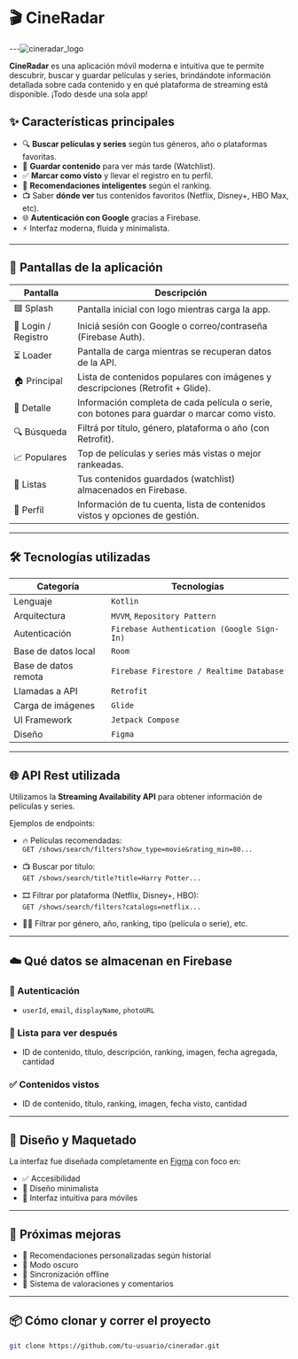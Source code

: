 # 🎬 CineRadar

  ---![cineradar_logo](https://github.com/user-attachments/assets/dc716fae-fed6-4fc2-b599-57111b7bc473)

**CineRadar** es una aplicación móvil moderna e intuitiva que te permite descubrir, buscar y guardar películas y series, brindándote información detallada sobre cada contenido y en qué plataforma de streaming está disponible. ¡Todo desde una sola app!


## ✨ Características principales

- 🔍 **Buscar películas y series** según tus géneros, año o plataformas favoritas.
- 📌 **Guardar contenido** para ver más tarde (Watchlist).
- ✅ **Marcar como visto** y llevar el registro en tu perfil.
- 🧠 **Recomendaciones inteligentes** según el ranking.
- 📺 Saber **dónde ver** tus contenidos favoritos (Netflix, Disney+, HBO Max, etc).
- 🌐 **Autenticación con Google** gracias a Firebase.
- ⚡️ Interfaz moderna, fluida y minimalista.

---

## 📱 Pantallas de la aplicación

| Pantalla | Descripción |
|---------|-------------|
| 🟦 Splash | Pantalla inicial con logo mientras carga la app. |
| 🔐 Login / Registro | Iniciá sesión con Google o correo/contraseña (Firebase Auth). |
| ⏳ Loader | Pantalla de carga mientras se recuperan datos de la API. |
| 🏠 Principal | Lista de contenidos populares con imágenes y descripciones (Retrofit + Glide). |
| 🧾 Detalle | Información completa de cada película o serie, con botones para guardar o marcar como visto. |
| 🔍 Búsqueda | Filtrá por título, género, plataforma o año (con Retrofit). |
| 📈 Populares | Top de películas y series más vistas o mejor rankeadas. |
| 📂 Listas | Tus contenidos guardados (watchlist) almacenados en Firebase. |
| 👤 Perfil | Información de tu cuenta, lista de contenidos vistos y opciones de gestión. |

---

## 🛠️ Tecnologías utilizadas

| Categoría | Tecnologías |
|----------|-------------|
| Lenguaje | `Kotlin` |
| Arquitectura | `MVVM`, `Repository Pattern` |
| Autenticación | `Firebase Authentication (Google Sign-In)` |
| Base de datos local | `Room` |
| Base de datos remota | `Firebase Firestore / Realtime Database` |
| Llamadas a API | `Retrofit` |
| Carga de imágenes | `Glide` |
| UI Framework | `Jetpack Compose` |
| Diseño | `Figma` |

---

## 🌐 API Rest utilizada

Utilizamos la **Streaming Availability API** para obtener información de películas y series.

Ejemplos de endpoints:

- 🔥 Películas recomendadas:  
  `GET /shows/search/filters?show_type=movie&rating_min=80...`

- 📺 Buscar por título:  
  `GET /shows/search/title?title=Harry Potter...`

- 🎞️ Filtrar por plataforma (Netflix, Disney+, HBO):  
  `GET /shows/search/filters?catalogs=netflix...`

- 🕵️‍♂️ Filtrar por género, año, ranking, tipo (película o serie), etc.

---

## ☁️ Qué datos se almacenan en Firebase

### 🔐 Autenticación
- `userId`, `email`, `displayName`, `photoURL`

### 📌 Lista para ver después
- ID de contenido, título, descripción, ranking, imagen, fecha agregada, cantidad

### ✅ Contenidos vistos
- ID de contenido, título, ranking, imagen, fecha visto, cantidad

---

## 🎨 Diseño y Maquetado

La interfaz fue diseñada completamente en [Figma](https://www.figma.com) con foco en:

- ✅ Accesibilidad
- 🎨 Diseño minimalista
- 📱 Interfaz intuitiva para móviles

---

## 🚀 Próximas mejoras

- 🎯 Recomendaciones personalizadas según historial
- 🌙 Modo oscuro
- 🔄 Sincronización offline
- 💬 Sistema de valoraciones y comentarios

---

## 📦 Cómo clonar y correr el proyecto

```bash
git clone https://github.com/tu-usuario/cineradar.git
